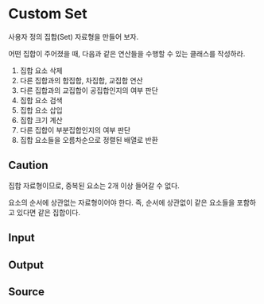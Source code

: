 # Custom Set

사용자 정의 집합(Set) 자료형을 만들어 보자.

어떤 집합이 주어졌을 때, 다음과 같은 연산들을 수행할 수 있는 클래스를 작성하라.

1. 집합 요소 삭제
2. 다른 집합과의 합집합, 차집합, 교집합 연산
3. 다른 집합과의 교집합이 공집합인지의 여부 판단
4. 집합 요소 검색
5. 집합 요소 삽입
6. 집합 크기 계산
7. 다른 집합이 부분집합인지의 여부 판단
8. 집합 요소들을 오름차순으로 정렬된 배열로 반환

## Caution

집합 자료형이므로, 중복된 요소는 2개 이상 들어갈 수 없다.

요소의 순서에 상관없는 자료형이어야 한다. 즉, 순서에 상관없이 같은 요소들을 포함하고 있다면 같은 집합이다.

## Input

## Output

## Source
